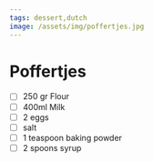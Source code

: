 ```yaml
---
tags: dessert,dutch
image: /assets/img/poffertjes.jpg
---
```


# Poffertjes

- [ ] 250 gr Flour
- [ ] 400ml Milk
- [ ] 2 eggs
- [ ] salt
- [ ] 1 teaspoon baking powder
- [ ] 2 spoons syrup